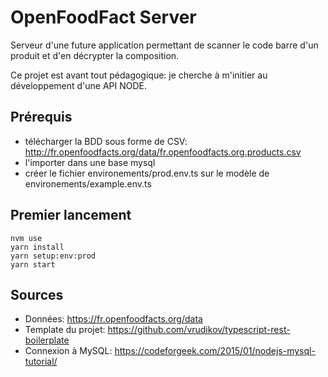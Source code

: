 # OpenFoodFact Server
Serveur d'une future application permettant de scanner le code barre d'un produit et d'en décrypter la composition.

Ce projet est avant tout pédagogique: je cherche à m'initier au développement d'une API NODE.

## Prérequis
- télécharger la BDD sous forme de CSV: http://fr.openfoodfacts.org/data/fr.openfoodfacts.org.products.csv
- l'importer dans une base mysql
- créer le fichier environements/prod.env.ts sur le modèle de environements/example.env.ts

## Premier lancement
```
nvm use
yarn install
yarn setup:env:prod
yarn start
```

## Sources
- Données: https://fr.openfoodfacts.org/data 
- Template du projet: https://github.com/vrudikov/typescript-rest-boilerplate
- Connexion à MySQL: https://codeforgeek.com/2015/01/nodejs-mysql-tutorial/